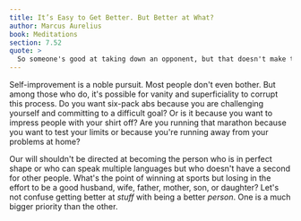 ```yaml
---
title: It’s Easy to Get Better. But Better at What?
author: Marcus Aurelius
book: Meditations
section: 7.52
quote: >
  So someone's good at taking down an opponent, but that doesn't make them more community-minded, or modest, or well-prepared for any circumstance, or more tolerant of the faults of others.
---
```


Self-improvement is a noble pursuit. Most people don't even bother. But among those who do, it's possible for vanity and superficiality to corrupt this process. Do you want six-pack abs because you are challenging yourself and committing to a difficult goal? Or is it because you want to impress people with your shirt off? Are you running that marathon because you want to test your limits or because you're running away from your problems at home?

Our will shouldn't be directed at becoming the person who is in perfect shape or who can speak multiple languages but who doesn't have a second for other people. What's the point of winning at sports but losing in the effort to be a good husband, wife, father, mother, son, or daughter? Let's not confuse getting better at _stuff_ with being a better _person_. One is a much bigger priority than the other.
